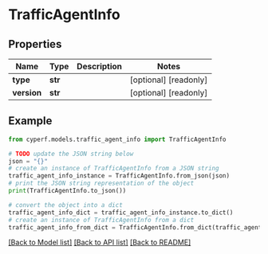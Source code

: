 # TrafficAgentInfo


## Properties

Name | Type | Description | Notes
------------ | ------------- | ------------- | -------------
**type** | **str** |  | [optional] [readonly] 
**version** | **str** |  | [optional] [readonly] 

## Example

```python
from cyperf.models.traffic_agent_info import TrafficAgentInfo

# TODO update the JSON string below
json = "{}"
# create an instance of TrafficAgentInfo from a JSON string
traffic_agent_info_instance = TrafficAgentInfo.from_json(json)
# print the JSON string representation of the object
print(TrafficAgentInfo.to_json())

# convert the object into a dict
traffic_agent_info_dict = traffic_agent_info_instance.to_dict()
# create an instance of TrafficAgentInfo from a dict
traffic_agent_info_from_dict = TrafficAgentInfo.from_dict(traffic_agent_info_dict)
```
[[Back to Model list]](../README.md#documentation-for-models) [[Back to API list]](../README.md#documentation-for-api-endpoints) [[Back to README]](../README.md)


